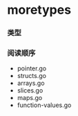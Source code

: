 # moretypes


### 类型

###  阅读顺序
* pointer.go
* structs.go
* arrays.go
* slices.go
* maps.go
* function-values.go



